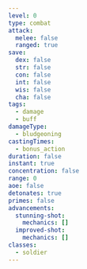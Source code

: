```yaml
---
level: 0
type: combat
attack:
  melee: false
  ranged: true
save:
  dex: false
  str: false
  con: false
  int: false
  wis: false
  cha: false
tags:
  - damage
  - buff
damageType:
  - bludgeoning
castingTimes:
  - bonus_action
duration: false
instant: true
concentration: false
range: 0
aoe: false
detonates: true
primes: false
advancements:
  stunning-shot:
    mechanics: []
  improved-shot:
    mechanics: []
classes:
  - soldier
---
```

